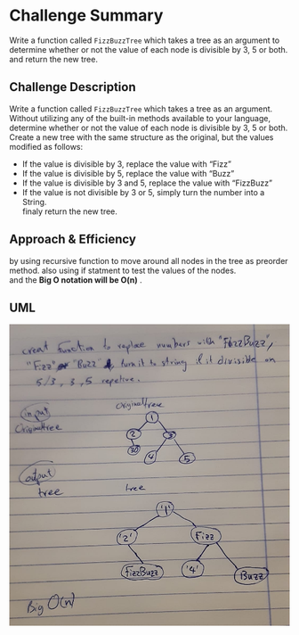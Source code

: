 # Challenge Summary
<!-- Short summary or background information -->
Write a function called `FizzBuzzTree` which takes a tree as an argument to determine whether or not the value of each node is divisible by 3, 5 or both. and return the new tree.

## Challenge Description
<!-- Description of the challenge -->
Write a function called `FizzBuzzTree` which takes a tree as an argument.
Without utilizing any of the built-in methods available to your language, determine whether or not the value of each node is divisible by 3, 5 or both. Create a new tree with the same structure as the original, but the values modified as follows:
* If the value is divisible by 3, replace the value with “Fizz”
* If the value is divisible by 5, replace the value with “Buzz”
* If the value is divisible by 3 and 5, replace the value with “FizzBuzz”
* If the value is not divisible by 3 or 5, simply turn the number into a String.<br>
finaly return the new tree.

## Approach & Efficiency
<!-- What approach did you take? Why? What is the Big O space/time for this approach? -->
by using recursive function to move around all nodes in the tree as preorder method. also using if statment to test the values of the nodes. <br>and the **Big O notation will be O(n)** .

## UML
<!-- Embedded whiteboard image -->
![](./assert/fizz-buzz-tree.jpeg)

